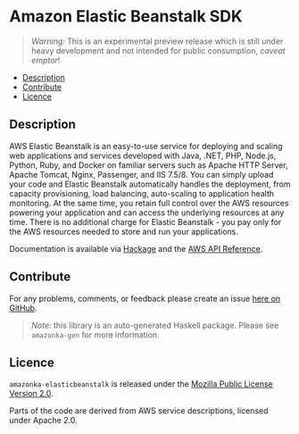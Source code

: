 # Amazon Elastic Beanstalk SDK

> _Warning:_ This is an experimental preview release which is still under heavy development and not intended for public consumption, _caveat emptor_!

* [Description](#description)
* [Contribute](#contribute)
* [Licence](#licence)

## Description

AWS Elastic Beanstalk is an easy-to-use service for deploying and scaling web
applications and services developed with Java, .NET, PHP, Node.js, Python,
Ruby, and Docker on familiar servers such as Apache HTTP Server, Apache
Tomcat, Nginx, Passenger, and IIS 7.5/8. You can simply upload your code and
Elastic Beanstalk automatically handles the deployment, from capacity
provisioning, load balancing, auto-scaling to application health monitoring.
At the same time, you retain full control over the AWS resources powering
your application and can access the underlying resources at any time. There
is no additional charge for Elastic Beanstalk - you pay only for the AWS
resources needed to store and run your applications.

Documentation is available via [Hackage](http://hackage.haskell.org/package/amazonka-elasticbeanstalk)
and the [AWS API Reference](http://docs.aws.amazon.com/elasticbeanstalk/latest/api/Welcome.html).


## Contribute

For any problems, comments, or feedback please create an issue [here on GitHub](https://github.com/brendanhay/amazonka/issues).

> _Note:_ this library is an auto-generated Haskell package. Please see `amazonka-gen` for more information.


## Licence

`amazonka-elasticbeanstalk` is released under the [Mozilla Public License Version 2.0](http://www.mozilla.org/MPL/).

Parts of the code are derived from AWS service descriptions, licensed under Apache 2.0.

